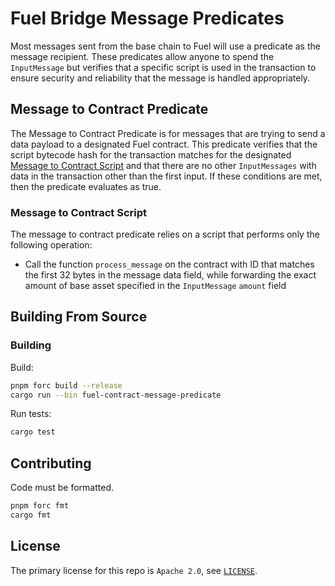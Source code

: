 # Fuel Bridge Message Predicates

Most messages sent from the base chain to Fuel will use a predicate as the message recipient. These predicates allow anyone to spend the `InputMessage` but verifies that a specific script is used in the transaction to ensure security and reliability that the message is handled appropriately.

## Message to Contract Predicate

The Message to Contract Predicate is for messages that are trying to send a data payload to a designated Fuel contract. This predicate verifies that the script bytecode hash for the transaction matches for the designated [Message to Contract Script](#message-to-contract-script) and that there are no other `InputMessages` with data in the transaction other than the first input. If these conditions are met, then the predicate evaluates as true.

### Message to Contract Script

The message to contract predicate relies on a script that performs only the following operation:

- Call the function `process_message` on the contract with ID that matches the first 32 bytes in the message data field, while forwarding the exact amount of base asset specified in the `InputMessage` `amount` field

## Building From Source

### Building

Build:

```sh
pnpm forc build --release
cargo run --bin fuel-contract-message-predicate
```

Run tests:

```sh
cargo test
```

## Contributing

Code must be formatted.

```sh
pnpm forc fmt
cargo fmt
```

## License

The primary license for this repo is `Apache 2.0`, see [`LICENSE`](../../LICENSE).
